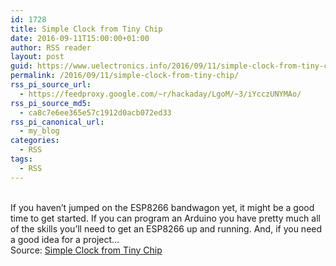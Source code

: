 ```yaml
---
id: 1728
title: Simple Clock from Tiny Chip
date: 2016-09-11T15:00:00+01:00
author: RSS reader
layout: post
guid: https://www.uelectronics.info/2016/09/11/simple-clock-from-tiny-chip/
permalink: /2016/09/11/simple-clock-from-tiny-chip/
rss_pi_source_url:
  - https://feedproxy.google.com/~r/hackaday/LgoM/~3/iYcczUNYMAo/
rss_pi_source_md5:
  - ca8c7e6ee365e57c1912d0acb072ed33
rss_pi_canonical_url:
  - my_blog
categories:
  - RSS
tags:
  - RSS
---
```

&#013;  
If you haven’t jumped on the ESP8266 bandwagon yet, it might be a good time to get started. If you can program an Arduino you have pretty much all of the skills you’ll need to get an ESP8266 up and running. And, if you need a good idea for a project…&#013;  
Source: <a href="https://feedproxy.google.com/~r/hackaday/LgoM/~3/iYcczUNYMAo/" target="_blank">Simple Clock from Tiny Chip</a>